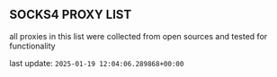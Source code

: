 ## SOCKS4 PROXY LIST

all proxies in this list were collected from open sources and tested for functionality

last update: `2025-01-19 12:04:06.289868+00:00`